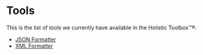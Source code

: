 # Tools

This is the list of tools we currently have available in the Holistic Toolbox™®.

- [JSON Formatter](/tools/json-formatter)
- [XML Formatter](/tools/XML-formatter)

